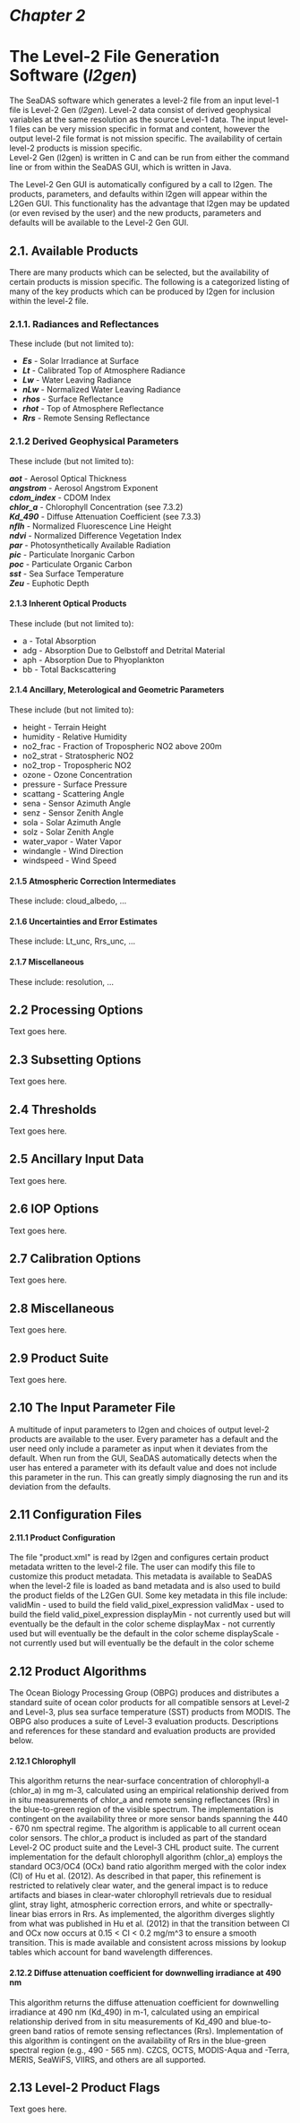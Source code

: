 # _Chapter 2_

# The Level-2 File Generation Software (_l2gen_)

The SeaDAS software which generates a level-2 file from an input level-1 file is Level-2 Gen (_l2gen_).  Level-2 data consist of derived geophysical variables at the same resolution as the source Level-1 data.  The input level-1 files can be very mission specific in format and content, however the output level-2 file format is not mission specific.  The availability of certain level-2 products is mission specific.  
Level-2 Gen (l2gen) is written in C and can be run from either the command line or from within the SeaDAS GUI, which is written in Java.

The Level-2 Gen GUI is automatically configured by a call to l2gen.  The products, parameters, and defaults within l2gen will appear within the L2Gen GUI.  This functionality has the advantage that l2gen may be updated (or even revised by the user) and the new products, parameters and defaults will be available to the Level-2 Gen GUI.

## 2.1. Available Products

There are many products which can be selected, but the availability of certain products is mission specific.  The following is a categorized listing of many of the key products which can be produced by l2gen for inclusion within the level-2 file.

### 2.1.1. Radiances and Reflectances
These include (but not limited to):
- **_Es_** - Solar Irradiance at Surface
- **_Lt_** - Calibrated Top of Atmosphere Radiance
- **_Lw_** - Water Leaving Radiance
- **_nLw_** - Normalized Water Leaving Radiance
- **_rhos_** - Surface Reflectance
- **_rhot_** - Top of Atmosphere Reflectance
- **_Rrs_** - Remote Sensing Reflectance

### 2.1.2 Derived Geophysical Parameters
These include (but not limited to):

**_aot_** - Aerosol Optical Thickness  
**_angstrom_** - Aerosol Angstrom Exponent  
**_cdom_index_** - CDOM Index  
**_chlor_a_** - Chlorophyll Concentration (see 7.3.2)  
**_Kd_490_** - Diffuse Attenuation Coefficient (see 7.3.3)  
**_nflh_** - Normalized Fluorescence Line Height  
**_ndvi_** - Normalized Difference Vegetation Index  
**_par_** - Photosynthetically Available Radiation  
**_pic_** - Particulate Inorganic Carbon  
**_poc_** - Particulate Organic Carbon  
**_sst_** - Sea Surface Temperature  
**_Zeu_** - Euphotic Depth  

#### 2.1.3 Inherent Optical Products
These include (but not limited to):
- a -  Total Absorption
- adg - Absorption Due to Gelbstoff and Detrital Material
- aph - Absorption Due to Phyoplankton
- bb - Total Backscattering

#### 2.1.4 Ancillary, Meterological and Geometric Parameters
These include (but not limited to):
- height - Terrain Height
- humidity - Relative Humidity
- no2_frac - Fraction of Tropospheric NO2 above 200m
- no2_strat - Stratospheric NO2
- no2_trop - Tropospheric NO2
- ozone - Ozone Concentration
- pressure - Surface Pressure
- scattang - Scattering Angle
- sena - Sensor Azimuth Angle
- senz - Sensor Zenith Angle
- sola - Solar Azimuth Angle
- solz - Solar Zenith Angle
- water_vapor - Water Vapor
- windangle - Wind Direction
- windspeed - Wind Speed

#### 2.1.5 Atmospheric Correction Intermediates
These include: cloud_albedo, ...

#### 2.1.6 Uncertainties and Error Estimates
These include: Lt_unc, Rrs_unc, ...

#### 2.1.7 Miscellaneous
These include: resolution, ...

## 2.2  Processing Options
Text goes here.

## 2.3  Subsetting Options
Text goes here.

## 2.4  Thresholds
Text goes here.

## 2.5  Ancillary Input Data
Text goes here.

## 2.6  IOP Options
Text goes here.

## 2.7  Calibration Options
Text goes here.

## 2.8  Miscellaneous
Text goes here.

## 2.9  Product Suite
Text goes here.

## 2.10  The Input Parameter File
A multitude of input parameters to l2gen and choices of output level-2 products are available to the user.  Every parameter has a default and the user need only include a parameter as input when it deviates from the default.  When run from the GUI, SeaDAS automatically detects when the user has entered a parameter with its default value and does not include this parameter in the run.  This can greatly simply diagnosing the run and its deviation from the defaults.

## 2.11  Configuration Files

#### 2.11.1  Product Configuration
The file "product.xml" is read by l2gen and configures certain product metadata written to the level-2 file.  The user can modify this file to customize this product metadata.  This metadata is available to SeaDAS when the level-2 file is loaded as band metadata and is also used to build the product fields of the L2Gen GUI.  Some key metadata in this file include:
validMin - used to build the field valid_pixel_expression
validMax - used to build the field valid_pixel_expression
displayMin - not currently used but will eventually be the default in the color scheme
displayMax - not currently used but will eventually be the default in the color scheme
displayScale - not currently used but will eventually be the default in the color scheme

## 2.12  Product Algorithms
The Ocean Biology Processing Group (OBPG) produces and distributes a standard suite of ocean color products for all compatible sensors at Level-2 and Level-3, plus sea surface temperature (SST) products from MODIS.  The OBPG also produces a suite of Level-3 evaluation products. Descriptions and references for these standard and evaluation products are provided below.

#### 2.12.1  Chlorophyll
This algorithm returns the near-surface concentration of chlorophyll-a (chlor_a) in mg m-3, calculated using an empirical relationship derived from in situ measurements of chlor_a and remote sensing reflectances (Rrs) in the blue-to-green region of the visible spectrum. The implementation is contingent on the availability three or more sensor bands spanning the 440 - 670 nm spectral regime. The algorithm is applicable to all current ocean color sensors. The chlor_a product is included as part of the standard Level-2 OC product suite and the Level-3 CHL product suite. The current implementation for the default chlorophyll algorithm (chlor_a) employs the standard OC3/OC4 (OCx) band ratio algorithm merged with the color index (CI) of Hu et al. (2012). As described in that paper, this refinement is restricted to relatively clear water, and the general impact is to reduce artifacts and biases in clear-water chlorophyll retrievals due to residual glint, stray light, atmospheric correction errors, and white or spectrally-linear bias errors in Rrs. As implemented, the algorithm diverges slightly from what was published in Hu et al. (2012) in that the transition between CI and OCx now occurs at 0.15 < CI < 0.2 mg/m^3 to ensure a smooth transition.
This is made available and consistent across missions by lookup tables which account for band wavelength differences.

#### 2.12.2  Diffuse attenuation coefficient for downwelling irradiance at 490 nm
This algorithm returns the diffuse attenuation coefficient for downwelling irradiance at 490 nm (Kd_490) in m-1, calculated using an empirical relationship derived from in situ measurements of Kd_490 and blue-to-green band ratios of remote sensing reflectances (Rrs).
Implementation of this algorithm is contingent on the availability of Rrs in the blue-green spectral region (e.g., 490 - 565 nm). CZCS, OCTS, MODIS-Aqua and -Terra, MERIS, SeaWiFS, VIIRS, and others are all supported.

## 2.13  Level-2 Product Flags
Text goes here.
